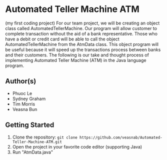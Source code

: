 # Automated Teller Machine ATM 
(my first coding project)
For our team project, we will be creating an object class called AutomatedTellerMachine. Our program will allow customer to complete transaction without the aid of a bank representative. Those who have a debit or credit card will be able to call the object AutomatedTellerMachine from the AtmData class. This object program will be useful because it will speed up the transactions process between banks and their customers. The following is our
take and thought process of implementing Automated Teller Machine (ATM) in the Java language program. 

## Author(s)
- Phuoc Le
- Sydney Graham
- Tim Morris
- Veasna Bun

## Getting Started
1. Clone the repository: `git clone https://github.com/veasnab/Automated-Teller-Machine-ATM.git`
2. Open the project in your favorite code editor (supporting Java)
3. Run "AtmData.java" 
